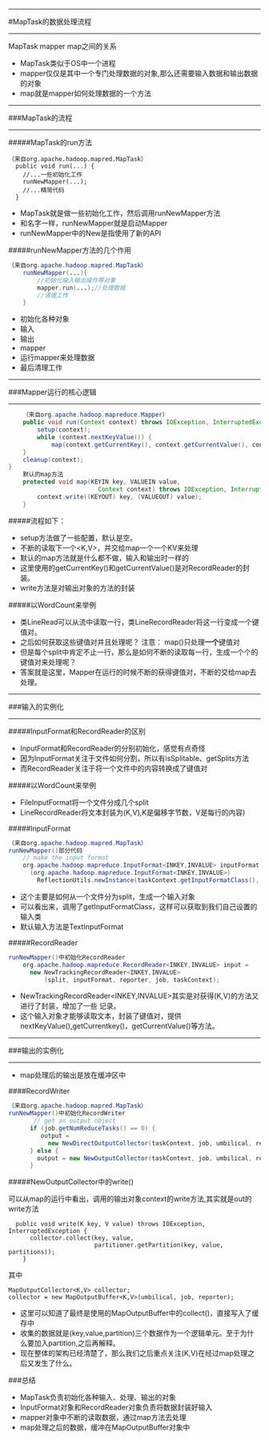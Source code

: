***
#MapTask的数据处理流程
***

MapTask mapper map之间的关系
* MapTask类似于OS中一个进程
* mapper仅仅是其中一个专门处理数据的对象,那么还需要输入数据和输出数据的对象
* map就是mapper如何处理数据的一个方法

***
###MapTask的流程
***

#####MapTask的run方法

```
（来自org.apache.hadoop.mapred.MapTask）
  public void run(...) {
    //...一些初始化工作
    runNewMapper(...);
    //...精简代码
  }
```

* MapTask就是做一些初始化工作，然后调用runNewMapper方法
* 和名字一样，runNewMapper就是启动Mapper
* runNewMapper中的New是指使用了新的API

#####runNewMapper方法的几个作用

```java
（来自org.apache.hadoop.mapred.MapTask）
    runNewMapper(...){
        //初始化输入输出操作等对象
        mapper.run(...);//处理数据
        //清理工作
    }
```

* 初始化各种对象
 * 输入
 * 输出
 * mapper
* 运行mapper来处理数据
* 最后清理工作

***
###Mapper运行的核心逻辑
***

```java
    （来自org.apache.hadoop.mapreduce.Mapper）
    public void run(Context context) throws IOException, InterruptedException {
        setup(context);
        while (context.nextKeyValue()) {
            map(context.getCurrentKey(), context.getCurrentValue(), context);
    }
    cleanup(context);
}
    默认的map方法
    protected void map(KEYIN key, VALUEIN value, 
                         Context context) throws IOException, InterruptedException {
        context.write((KEYOUT) key, (VALUEOUT) value);
    }
```
#####流程如下：
* setup方法做了一些配置，默认是空。
* 不断的读取下一个&lt;K,V>，并交给map一个一个KV来处理
* 默认的map方法就是什么都不做，输入和输出时一样的
* 这里使用的getCurrentKey()和getCurrentValue()是对RecordReader的封装。
* write方法是对输出对象的方法的封装

#####以WordCount来举例
* 类LineRead可以从流中读取一行，类LineRecordReader将这一行变成一个键值对。
* 之后如何获取这些键值对并且处理呢？  注意： map()只处理**一个**键值对
* 但是每个split中肯定不止一行，那么是如何不断的读取每一行，生成一个个的键值对来处理呢？
* 答案就是这里，Mapper在运行的时候不断的获得键值对，不断的交给map去处理。

***
###输入的实例化
***
#####InputFormat和RecordReader的区别
* InputFormat和RecordReader的分别初始化，感觉有点奇怪
* 因为InputFormat关注于文件如何分割，所以有isSplitable、getSplits方法
* 而RecordReader关注于将一个文件中的内容转换成了键值对

#####以WordCount来举例
* FileInputFormat将一个文件分成几个split
* LineRecordReader将文本封装为(K,V),K是偏移字节数，V是每行的内容)

#####InputFormat
```java
（来自org.apache.hadoop.mapred.MapTask）
runNewMapper()部分代码
    // make the input format
    org.apache.hadoop.mapreduce.InputFormat<INKEY,INVALUE> inputFormat =
      (org.apache.hadoop.mapreduce.InputFormat<INKEY,INVALUE>)
        ReflectionUtils.newInstance(taskContext.getInputFormatClass(), job);
```

* 这个主要是如何从一个文件分为split，生成一个输入对象
* 可以看出来，调用了getInputFormatClass，这样可以获取到我们自己设置的输入类
* 默认输入方法是TextInputFormat

#####RecordReader

```java
runNewMapper()中初始化RecordReader
    org.apache.hadoop.mapreduce.RecordReader<INKEY,INVALUE> input =
      new NewTrackingRecordReader<INKEY,INVALUE>
          (split, inputFormat, reporter, job, taskContext);
```

* NewTrackingRecordReader&lt;INKEY,INVALUE>其实是对获得(K,V)的方法又进行了封装，增加了一些
记录。
* 这个输入对象才能够读取文本，封装了键值对，提供nextKeyValue(),getCurrentkey()，getCurrentValue()等方法。

***
###输出的实例化
***
* map处理后的输出是放在缓冲区中

####RecordWriter

```java
（来自org.apache.hadoop.mapred.MapTask）
runNewMapper()中初始化RecordWriter
       // get an output object
      if (job.getNumReduceTasks() == 0) {
         output =
           new NewDirectOutputCollector(taskContext, job, umbilical, reporter);
      } else {
        output = new NewOutputCollector(taskContext, job, umbilical, reporter);
      }
```

#####NewOutputCollector中的write()

可以从map的运行中看出，调用的输出对象context的write方法,其实就是out的write方法

```
  public void write(K key, V value) throws IOException, InterruptedException {
      collector.collect(key, value,
                        partitioner.getPartition(key, value, partitions));
    }
```

其中

```
MapOutputCollector<K,V> collector;
collector = new MapOutputBuffer<K,V>(umbilical, job, reporter);
```

* 这里可以知道了最终是使用的MapOutputBuffer中的collect()，直接写入了缓存中
* 收集的数据就是(key,value,partition)三个数据作为一个逻辑单元。至于为什么要加入partition,之后再解释。
* 现在整体的架构已经清楚了，那么我们之后重点关注(K,V)在经过map处理之后又发生了什么。

###总结
* MapTask负责初始化各种输入、处理、输出的对象
* InputFormat对象和RecordReader对象负责将数据封装好输入
* mapper对象中不断的读取数据，通过map方法去处理
* map处理之后的数据，缓冲在MapOutputBuffer对象中
